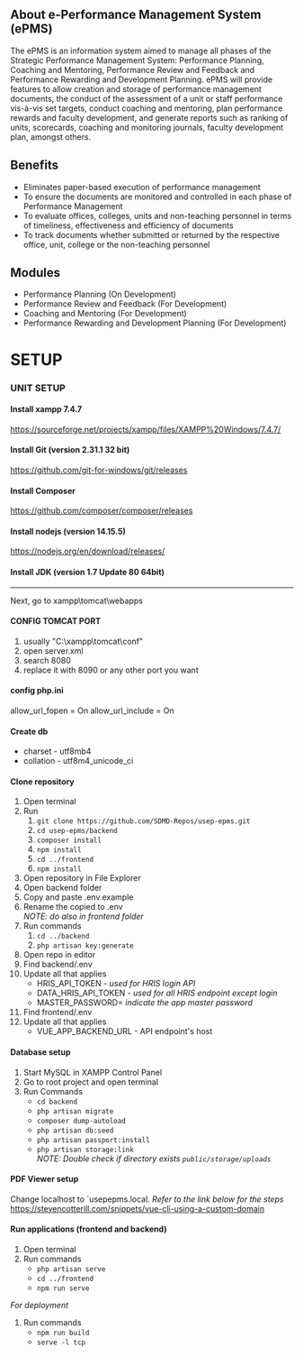 ## About e-Performance Management System (ePMS)

The ePMS is an information system aimed to manage all phases of the Strategic Performance Management System: Performance Planning, Coaching and Mentoring, Performance Review and Feedback and Performance Rewarding and Development Planning. ePMS will provide features to allow creation and storage of performance management documents, the conduct of the assessment of a unit or staff performance vis-à-vis set targets, conduct coaching and mentoring, plan performance rewards and faculty development, and generate reports such as ranking of units, scorecards, coaching and monitoring journals, faculty development plan, amongst others.

## Benefits

- Eliminates paper-based execution of performance management
- To ensure the documents are monitored and controlled in each phase of Performance
Management
- To evaluate offices, colleges, units and non-teaching personnel in terms of timeliness,
effectiveness and efficiency of documents
- To track documents whether submitted or returned by the respective office, unit, college
or the non-teaching personnel

## Modules

- Performance Planning (On Development)
- Performance Review and Feedback (For Development)
- Coaching and Mentoring (For Development)
- Performance Rewarding and Development Planning (For Development)

# SETUP

### UNIT SETUP
#### Install xampp 7.4.7
https://sourceforge.net/projects/xampp/files/XAMPP%20Windows/7.4.7/

#### Install Git (version 2.31.1 32 bit)
https://github.com/git-for-windows/git/releases

#### Install Composer
https://github.com/composer/composer/releases

#### Install nodejs (version 14.15.5)
https://nodejs.org/en/download/releases/

#### Install JDK (version 1.7 Update 80 64bit)
___________
Next, go to xampp\tomcat\webapps

#### CONFIG TOMCAT PORT
1. usually "C:\xampp\tomcat\conf"
2. open server.xml
3. search 8080
4. replace it with 8090 or any other port you want

#### config php.ini
allow_url_fopen = On
allow_url_include = On

#### Create db 
* charset - utf8mb4
* collation - utf8m4_unicode_ci

#### Clone repository
1. Open terminal
2. Run
   1. `git clone https://github.com/SDMD-Repos/usep-epms.git`
   2. `cd usep-epms/backend`
   3. `composer install`
   4. `npm install`
   5. `cd ../frontend`
   6. `npm install`
3. Open repository in File Explorer 
4. Open backend folder 
5. Copy and paste .env.example 
6. Rename the copied to .env\
_NOTE: do also in frontend folder_
7. Run commands
   1. `cd ../backend`
   2. `php artisan key:generate`
8. Open repo in editor
9. Find backend/.env
10. Update all that applies 
    * HRIS_API_TOKEN - _used for HRIS login API_ 
    * DATA_HRIS_API_TOKEN - _used for all HRIS endpoint except login_ 
    * MASTER_PASSWORD= _indicate the app master password_
11. Find frontend/.env 
12. Update all that applies 
    * VUE_APP_BACKEND_URL - API endpoint's host 

#### Database setup
1. Start MySQL in XAMPP Control Panel
2. Go to root project and open terminal
3. Run Commands
   * `cd backend`
   * `php artisan migrate`
   * `composer dump-autoload`
   * `php artisan db:seed`
   * `php artisan passport:install`
   * `php artisan storage:link`\
   _NOTE: Double check if directory exists `public/storage/uploads`_

#### PDF Viewer setup
Change localhost to `usepepms.local. _Refer to the link below for the steps_\
https://stevencotterill.com/snippets/vue-cli-using-a-custom-domain

#### Run applications (frontend and backend)
1. Open terminal
2. Run commands
   * `php artisan serve`
   * `cd ../frontend` 
   * `npm run serve`

_For deployment_
1. Run commands
   * `npm run build`
   * `serve -l tcp`